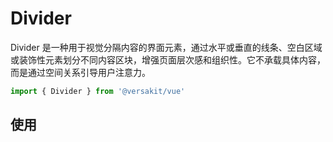 # Divider

Divider 是一种用于视觉分隔内容的界面元素，通过水平或垂直的线条、空白区域或装饰性元素划分不同内容区块，增强页面层次感和组织性。它不承载具体内容，而是通过空间关系引导用户注意力。

```typescript
import { Divider } from '@versakit/vue'
```

## 使用

<demo vue="./example/index.vue" />
